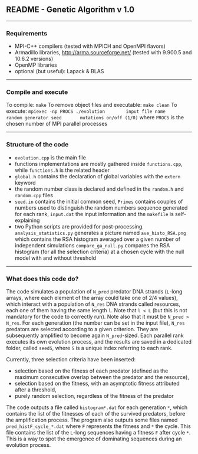 ## README - Genetic Algorithm v 1.0

************************************************************************************************************************************************

### Requirements

- MPI-C++ compilers (tested with MPICH and OpenMPI flavors)
- Armadillo libraries, http://arma.sourceforge.net/ (tested with 9.900.5 and 10.6.2 versions)
- OpenMP libraries
- optional (but useful): Lapack & BLAS

************************************************************************************************************************************************

### Compile and execute
To compile: `make`
To remove object files and executable: `make clean`
To execute: `mpiexec -np PROCS ./evolution        input file name     random generator seed       mutations on/off (1/0)` where `PROCS` is the chosen number of MPI parallel processes

************************************************************************************************************************************************

### Structure of the code
- `evolution.cpp` is the main file
- functions implementations are mostly gathered inside `functions.cpp`, while `functions.h` is the related header
- `global.h` contains the declaration of global variables with the `extern` keyword
- the random number class is declared and defined in the `random.h` and `random.cpp` files
- `seed.in` contains the initial common seed, `Primes` contains couples of numbers used to distinguish the random numbers sequence generated for each rank, `input.dat` the input information and the `makefile` is self-explaining
- two Python scripts are provided for post-processing. `analysis_statistics.py`  generates a picture named `ave_histo_RSA.png` which contains the RSA histogram averaged over a given number of independent simulations
`compare_ga_null.py` compares the RSA histogram (for all the selection criteria) at a chosen cycle with the null model with and without threshold

************************************************************************************************************************************************

### What does this code do?

The code simulates a population of `N_pred` predator DNA strands (`L`-long arrays, where each element of the array could take one of 2/4 values), which interact with a population of `N_res` DNA strands called resources, each one of them having the same length `l`. Note that `l < L` (but this is not mandatory for the code to correctly run).
Note also that it must be `N_pred > N_res`. 
For each generation (the number can be set in the input file), `N_res` predators are selected according to a given criterion. They are subsequently amplified to become again `N_pred`-sized.
Each parallel rank executes its own evolution process, and the results are saved in a dedicated folder, called `seedS`, where `S` is a unique index referring to each rank.

Currently, three selection criteria have been inserted: 
- selection based on the fitness of each predator (defined as the maximum consecutive overlap between the predator and the resource), 
- selection based on the fitness, with an asymptotic fitness attributed after a threshold, 
- purely random selection, regardless of the fitness of the predator 

The code outputs a file called `histogram*.dat` for each generation `*`, which contains the list of the fitnesses of each of the survived predators, before the amplification process.
The program also outputs some files named `pred_histF_cycle_*.dat` where `F` represents the fitness and `*` the cycle. This file contains the list of the `L`-long sequences having a fitness `F` after cycle `*`. This is a way to spot the emergence of dominating sequences during an evolution process.

